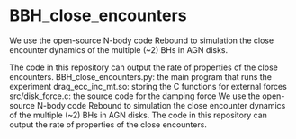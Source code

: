 # BBH_close_encounters
We use the open-source N-body code Rebound to simulation the close encounter dynamics of the multiple (~2) BHs in AGN disks. 

The code in this repository can output the rate of properties of the close encounters.
BBH_close_encounters.py: the main program that runs the experiment
drag_ecc_inc_mt.so: storing the C functions for external forces
src/disk_force.c: the source code for the damping force 
We use the open-source N-body code Rebound to simulation the close encounter dynamics of the multiple (~2) BHs in AGN disks. The code in this repository can output the rate of properties of the close encounters.

